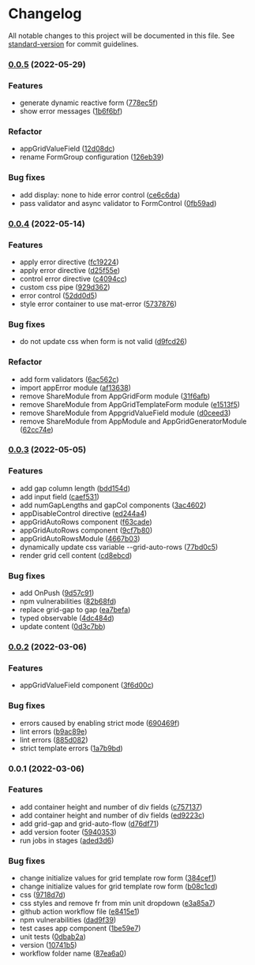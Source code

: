 # Changelog

All notable changes to this project will be documented in this file. See [standard-version](https://github.com/conventional-changelog/standard-version) for commit guidelines.

### [0.0.5](https://github.com/railsstudent/ng-simple-cssgrid-generator/compare/0.0.4...0.0.5) (2022-05-29)


### Features

* generate dynamic reactive form ([778ec5f](https://github.com/railsstudent/ng-simple-cssgrid-generator/commit/778ec5f0feb539e6cf37faa2aefb3151c17dfac6))
* show error messages ([1b6f6bf](https://github.com/railsstudent/ng-simple-cssgrid-generator/commit/1b6f6bf0c642beea970dd17afa2030c67dfd4724))


### Refactor

* appGridValueField ([12d08dc](https://github.com/railsstudent/ng-simple-cssgrid-generator/commit/12d08dc36c8d5670f4d91f5d8e1977512893d5de))
* rename FormGroup configuration ([126eb39](https://github.com/railsstudent/ng-simple-cssgrid-generator/commit/126eb390ff199997da9f7b395f754b5b768f8a50))


### Bug fixes

*  add display: none to hide error control ([ce6c6da](https://github.com/railsstudent/ng-simple-cssgrid-generator/commit/ce6c6dadc7142a4fa48b9ec49813923e64744b82))
* pass validator and async validator to FormControl ([0fb59ad](https://github.com/railsstudent/ng-simple-cssgrid-generator/commit/0fb59ad3d0c1c54726cd9ec1d11d62a6b4ebaad9))

### [0.0.4](https://github.com/railsstudent/ng-simple-cssgrid-generator/compare/0.0.3...0.0.4) (2022-05-14)


### Features

* apply error directive ([fc19224](https://github.com/railsstudent/ng-simple-cssgrid-generator/commit/fc19224be8bf10a36b133dd244d5c2e57eb5abb2))
* apply error directive ([d25f55e](https://github.com/railsstudent/ng-simple-cssgrid-generator/commit/d25f55e6c6fc17f3a30d5f83e727fb3c0cbb901f))
* control error directive ([c4094cc](https://github.com/railsstudent/ng-simple-cssgrid-generator/commit/c4094cc3d9a3597e6ecf05393ccc35084475acfe))
* custom css pipe ([929d362](https://github.com/railsstudent/ng-simple-cssgrid-generator/commit/929d3623fc08508c236807b75d4b50c709892b10))
* error control ([52dd0d5](https://github.com/railsstudent/ng-simple-cssgrid-generator/commit/52dd0d5faf48f69587274d0491229432b9b82b59))
* style error container to use mat-error ([5737876](https://github.com/railsstudent/ng-simple-cssgrid-generator/commit/57378765df13e169fc86cdce363bec44a67238f5))


### Bug fixes

*  do not update css when form is not valid ([d9fcd26](https://github.com/railsstudent/ng-simple-cssgrid-generator/commit/d9fcd26fc797bd1b56d159072730955c32fbf9fc))


### Refactor

* add form validators ([6ac562c](https://github.com/railsstudent/ng-simple-cssgrid-generator/commit/6ac562cc6c87e9016a3e72948ccb9714c2e63140))
* import appError module ([af13638](https://github.com/railsstudent/ng-simple-cssgrid-generator/commit/af136385726335e6701b9f1c870ed071c04f8d37))
* remove ShareModule from AppGridForm module ([31f6afb](https://github.com/railsstudent/ng-simple-cssgrid-generator/commit/31f6afbc8397454f96304ccf75d9a1bfcdb81b85))
* remove ShareModule from AppGridTemplateForm module ([e1513f5](https://github.com/railsstudent/ng-simple-cssgrid-generator/commit/e1513f588b8fd4d5cfbfcc8610bc7329a91050f4))
* remove ShareModule from AppgridValueField module ([d0ceed3](https://github.com/railsstudent/ng-simple-cssgrid-generator/commit/d0ceed3b60da472483719f6536d3d718d8b64623))
* remove ShareModule from AppModule and AppGridGeneratorModule ([62cc74e](https://github.com/railsstudent/ng-simple-cssgrid-generator/commit/62cc74e72908db731b9080a3ca9041fa5ab7bcdf))

### [0.0.3](https://github.com/railsstudent/ng-simple-cssgrid-generator/compare/0.0.2...0.0.3) (2022-05-05)


### Features

* add gap column length ([bdd154d](https://github.com/railsstudent/ng-simple-cssgrid-generator/commit/bdd154db430e6843559d24ac97bd4bf1cd985f61))
* add input field ([caef531](https://github.com/railsstudent/ng-simple-cssgrid-generator/commit/caef53119c3c96e1e20629c554aef7cf3883fb77))
* add numGapLengths and gapCol components ([3ac4602](https://github.com/railsstudent/ng-simple-cssgrid-generator/commit/3ac4602835d923e0be06130e77857e0ef0ba08c5))
* appDisableControl directive ([ed244a4](https://github.com/railsstudent/ng-simple-cssgrid-generator/commit/ed244a44b61f0a803c00fa427150cdd4ef473d9f))
* appGridAutoRows component ([f63cade](https://github.com/railsstudent/ng-simple-cssgrid-generator/commit/f63cade91d45a94313b4fe8da0e5d4b7da6784a3))
* appGridAutoRows component ([9cf7b80](https://github.com/railsstudent/ng-simple-cssgrid-generator/commit/9cf7b80cbca706612492da51a039d9677befea28))
* appGridAutoRowsModule ([4667b03](https://github.com/railsstudent/ng-simple-cssgrid-generator/commit/4667b03cac089183941a25d3636bd0ba39d85645))
* dynamically update css variable --grid-auto-rows ([77bd0c5](https://github.com/railsstudent/ng-simple-cssgrid-generator/commit/77bd0c5b9b58a6c8758e69a09b4c96556247f51d))
* render grid cell content ([cd8ebcd](https://github.com/railsstudent/ng-simple-cssgrid-generator/commit/cd8ebcd4ab14a333f18bbcbd96b1c10173269f8d))


### Bug fixes

* add OnPush ([9d57c91](https://github.com/railsstudent/ng-simple-cssgrid-generator/commit/9d57c918a90dca2674a614978a1198faa0d1e6f4))
* npm vulnerabilities ([82b68fd](https://github.com/railsstudent/ng-simple-cssgrid-generator/commit/82b68fd79b0c3d50bc77ee62f488240ac82474f7))
* replace grid-gap to gap ([ea7befa](https://github.com/railsstudent/ng-simple-cssgrid-generator/commit/ea7befa6205036a8f0f9fae468479d85a6d77f3b))
* typed observable ([4dc484d](https://github.com/railsstudent/ng-simple-cssgrid-generator/commit/4dc484d55f06da9a2a488573cc68ffb43545f44c))
* update content ([0d3c7bb](https://github.com/railsstudent/ng-simple-cssgrid-generator/commit/0d3c7bb33b84fd754994848dd4f00dd9f17f1e6e))

### [0.0.2](https://github.com/railsstudent/ng-simple-cssgrid-generator/compare/0.0.1...0.0.2) (2022-03-06)


### Features

* appGridValueField component ([3f6d00c](https://github.com/railsstudent/ng-simple-cssgrid-generator/commit/3f6d00cf181ba08f51ed200b729b99b8775ec3de))


### Bug fixes

* errors caused by enabling strict mode ([690469f](https://github.com/railsstudent/ng-simple-cssgrid-generator/commit/690469f1a11f249c27329cf3e4ed0d78daf269ef))
* lint errors ([b9ac89e](https://github.com/railsstudent/ng-simple-cssgrid-generator/commit/b9ac89e40659b5d4e27df8c6632db7db1c009391))
* lint errors ([885d082](https://github.com/railsstudent/ng-simple-cssgrid-generator/commit/885d08227620481a3b790b9fad1badf9a92dff6d))
* strict template errors ([1a7b9bd](https://github.com/railsstudent/ng-simple-cssgrid-generator/commit/1a7b9bd4448ef8affbd72b485b3de3a57c4aef3a))

### 0.0.1 (2022-03-06)


### Features

* add container height and number of div fields ([c757137](https://github.com/railsstudent/ng-simple-cssgrid-generator/commit/c7571378c7f880172ab3cbbd472967ece09f0981))
* add container height and number of div fields ([ed9223c](https://github.com/railsstudent/ng-simple-cssgrid-generator/commit/ed9223c82843658b0a31fc17bcebb575db40f703))
* add grid-gap and grid-auto-flow ([d76df71](https://github.com/railsstudent/ng-simple-cssgrid-generator/commit/d76df71ce49e732373b7309c200079a0e7008b16))
* add version footer ([5940353](https://github.com/railsstudent/ng-simple-cssgrid-generator/commit/59403533e76eda1ea6eba91a4d8d55ea300f5514))
* run jobs in stages ([aded3d6](https://github.com/railsstudent/ng-simple-cssgrid-generator/commit/aded3d6f3558c96ab606483faa19139f86933d97))


### Bug fixes

* change initialize values for grid template row form ([384cef1](https://github.com/railsstudent/ng-simple-cssgrid-generator/commit/384cef14bf42adc7685bece7e3ba86126f6af1f6))
* change initialize values for grid template row form ([b08c1cd](https://github.com/railsstudent/ng-simple-cssgrid-generator/commit/b08c1cd895d63191e8294c1f7ef4bb49ef626cc1))
* css ([9718d7d](https://github.com/railsstudent/ng-simple-cssgrid-generator/commit/9718d7d3d547b2903d4e78f51e22b7b974dfaf98))
* css styles and remove fr from min unit dropdown ([e3a85a7](https://github.com/railsstudent/ng-simple-cssgrid-generator/commit/e3a85a724e09048a8b6c8f10d6228f457e009d68))
* github action workflow file ([e8415e1](https://github.com/railsstudent/ng-simple-cssgrid-generator/commit/e8415e1cdd529327ccfc0dc30384dc8df6e4afb3))
* npm vulnerabilities ([dad9f39](https://github.com/railsstudent/ng-simple-cssgrid-generator/commit/dad9f39a6ec56cdf5f2f9aa882a89956ed535a33))
* test cases app component ([1be59e7](https://github.com/railsstudent/ng-simple-cssgrid-generator/commit/1be59e7c6b7d5135811b11968f8767670da9a11c))
* unit tests ([0dbab2a](https://github.com/railsstudent/ng-simple-cssgrid-generator/commit/0dbab2afb5c45df84cf036fa6246cce2f2eb04f9))
* version ([10741b5](https://github.com/railsstudent/ng-simple-cssgrid-generator/commit/10741b58c6c06c4b3a5be90e2d4215b1d2aa1e3d))
* workflow folder name ([87ea6a0](https://github.com/railsstudent/ng-simple-cssgrid-generator/commit/87ea6a0a4ac32d54f91b4b6941009e213eb244ec))
